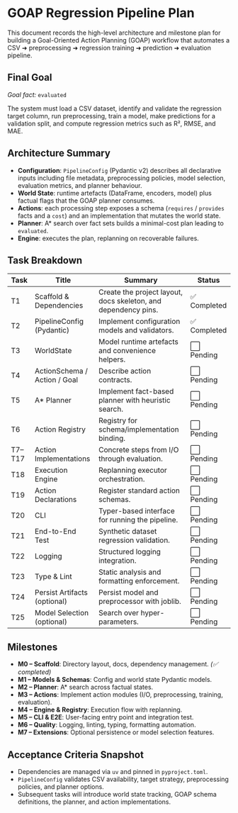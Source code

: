# GOAP Regression Pipeline Plan

This document records the high-level architecture and milestone plan for building a Goal-Oriented Action Planning (GOAP)
workflow that automates a CSV ➜ preprocessing ➜ regression training ➜ prediction ➜ evaluation pipeline.

## Final Goal

*Goal fact:* `evaluated`

The system must load a CSV dataset, identify and validate the regression target column, run preprocessing, train a model, make
predictions for a validation split, and compute regression metrics such as R², RMSE, and MAE.

## Architecture Summary

- **Configuration**: `PipelineConfig` (Pydantic v2) describes all declarative inputs including file metadata, preprocessing
  policies, model selection, evaluation metrics, and planner behaviour.
- **World State**: runtime artefacts (DataFrame, encoders, model) plus factual flags that the GOAP planner consumes.
- **Actions**: each processing step exposes a schema (`requires` / `provides` facts and a `cost`) and an implementation that
  mutates the world state.
- **Planner**: A* search over fact sets builds a minimal-cost plan leading to `evaluated`.
- **Engine**: executes the plan, replanning on recoverable failures.

## Task Breakdown

| Task | Title | Summary | Status |
| --- | --- | --- | --- |
| T1 | Scaffold & Dependencies | Create the project layout, docs skeleton, and dependency pins. | ✅ Completed |
| T2 | PipelineConfig (Pydantic) | Implement configuration models and validators. | ✅ Completed |
| T3 | WorldState | Model runtime artefacts and convenience helpers. | ⬜ Pending |
| T4 | ActionSchema / Action / Goal | Describe action contracts. | ⬜ Pending |
| T5 | A* Planner | Implement fact-based planner with heuristic search. | ⬜ Pending |
| T6 | Action Registry | Registry for schema/implementation binding. | ⬜ Pending |
| T7–T17 | Action Implementations | Concrete steps from I/O through evaluation. | ⬜ Pending |
| T18 | Execution Engine | Replanning executor orchestration. | ⬜ Pending |
| T19 | Action Declarations | Register standard action schemas. | ⬜ Pending |
| T20 | CLI | Typer-based interface for running the pipeline. | ⬜ Pending |
| T21 | End-to-End Test | Synthetic dataset regression validation. | ⬜ Pending |
| T22 | Logging | Structured logging integration. | ⬜ Pending |
| T23 | Type & Lint | Static analysis and formatting enforcement. | ⬜ Pending |
| T24 | Persist Artifacts (optional) | Persist model and preprocessor with joblib. | ⬜ Pending |
| T25 | Model Selection (optional) | Search over hyper-parameters. | ⬜ Pending |

## Milestones

- **M0 – Scaffold**: Directory layout, docs, dependency management. *(✅ completed)*
- **M1 – Models & Schemas**: Config and world state Pydantic models.
- **M2 – Planner**: A* search across factual states.
- **M3 – Actions**: Implement action modules (I/O, preprocessing, training, evaluation).
- **M4 – Engine & Registry**: Execution flow with replanning.
- **M5 – CLI & E2E**: User-facing entry point and integration test.
- **M6 – Quality**: Logging, linting, typing, formatting automation.
- **M7 – Extensions**: Optional persistence or model selection features.

## Acceptance Criteria Snapshot

- Dependencies are managed via `uv` and pinned in `pyproject.toml`.
- `PipelineConfig` validates CSV availability, target strategy, preprocessing policies, and planner options.
- Subsequent tasks will introduce world state tracking, GOAP schema definitions, the planner, and action implementations.

